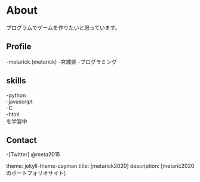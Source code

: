 # About
プログラムでゲームを作りたいと思っています。

## Profile
-metarick (metarick)
-宮城県
-プログラミング

## skills
-python  
-javascript  
-C  
-html  
を学習中  

## Contact
-[Twitter] @meta2015

theme: jekyll-theme-cayman
title: [metarick2020]
description: [metaric2020 のポートフォリオサイト]
